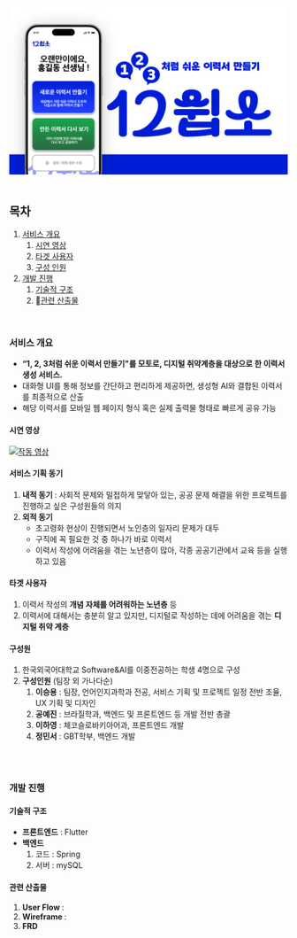 <body>
	<img src="readMeHeader_2.png" alt="1, 2, 3처럼 쉬운 이력서 만들기. 12쉽소!">
<br>
<br>
<nav>
	<h2>목차</h2>
	<ol>
		<li><a href="#overview">서비스 개요</a> <ol>
			<li><a href="#demovideo">시연 영상</a></li>
			<li><a href="#target">타겟 사용자</a></li>
			<li><a href="#members">구성 인원</a></li>
			</ol>
		</li>
		<li><a href="develop">개발 진행</a> <ol>
			<li><a href="#structure">기술적 구조</a></li>
			<li><a href="#documents">관련 산출물</a></li>
			</ol>
		</li>
	</ol>
</nav>
<br>
<h3 id="overview"> 서비스 개요 </h3>
<p><ul>
	<li><b>“1, 2, 3처럼 쉬운 이력서 만들기"를 모토로, 디지털 취약계층을 대상으로 한 이력서 생성 서비스. </b></li>
	<li>대화형 UI를 통해 정보를 간단하고 편리하게 제공하면, 생성형 AI와 결합된 이력서를 최종적으로 산출</li>
	<li>해당 이력서를 모바일 웹 페이지 형식 혹은 실제 출력물 형태로 빠르게 공유 가능</li>
</ul></p>

<h4 id="demovideo"> 시연 영상 </h4>

[![작동 영상](http://img.youtube.com/vi/sDKRUIduR88/0.jpg)](https://www.youtube.com/watch?v=sDKRUIduR88)
<h4> 서비스 기획 동기 </h4>
<p>
	<ol>
		<li> <b> 내적 동기 </b> : 사회적 문제와 밀접하게 맞닿아 있는, 공공 문제 해결을 위한 프로젝트를 진행하고 싶은 구성원들의 의지 </li>
		<li> <b> 외적 동기 </b> <ul>
			<li> 초고령화 현상이 진행되면서 노인층의 일자리 문제가 대두 </li>
			<li> 구직에 꼭 필요한 것 중 하나가 바로 이력서 </li>
			<li> 이력서 작성에 어려움을 겪는 노년층이 많아, 각종 공공기관에서 교육 등을 실행하고 있음 </li> </ul>
		</li>
	</ol>
</p>

<h4 id="target"> 타겟 사용자 </h4>
<p>
	<ol>
		<li> 이력서 작성의 <b>개념 자체를 어려워하는 노년층</b> 등 </li>
		<li> 이력서에 대해서는 충분히 알고 있지만, 디지털로 작성하는 데에 어려움을 겪는 <b>디지털 취약 계층</b> </li>
	</ol>
</p>

<h4 id="members"> 구성원 </h4>
<p>
	<ol>
		<li> 한국외국어대학교 Software&AI를 이중전공하는 학생 4명으로 구성</li>
		<li> <b>구성인원</b> (팀장 외 가나다순) <ol>
			<li> <b>이승용</b> : 팀장, 언어인지과학과 전공, 서비스 기획 및 프로젝트 일정 전반 조율, UX 기획 및 디자인 </li>
			<li> <b>공예진</b> : 브라질학과, 백엔드 및 프론트엔드 등 개발 전반 총괄 </li>
			<li> <b>이하영</b> : 체코슬로바키아어과, 프론트엔드 개발 </li>
			<li> <b>정민서</b> : GBT학부, 백엔드 개발 </li>
		</ol>
	</ol>
</p>
<br>
<br>
<h3 id="develop"> 개발 진행 </h3>

<h4 id="structure"> 기술적 구조 </h4>
<p>
	<ul>
		<li> <b>프론트엔드</b> : Flutter </li>
		<li> <b>백엔드</b> <ol> 
			<li> 코드 : Spring </li>
			<li> 서버 : mySQL </li> </ol>
		</li>
	</ul>
</p>

<h4 id="documents"> 관련 산출물 </h3>
<p>
	<ol>
		<li> <b> User Flow </b> : </li>
		<li> <b> Wireframe </b> : </li>
		<li> <b> FRD </b> </li>
	</ol>
</p>

</body>
